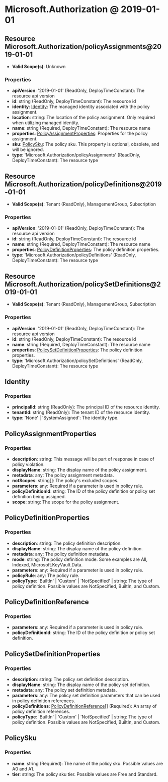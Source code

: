 # Microsoft.Authorization @ 2019-01-01

## Resource Microsoft.Authorization/policyAssignments@2019-01-01
* **Valid Scope(s)**: Unknown
### Properties
* **apiVersion**: '2019-01-01' (ReadOnly, DeployTimeConstant): The resource api version
* **id**: string (ReadOnly, DeployTimeConstant): The resource id
* **identity**: [Identity](#identity): The managed identity associated with the policy assignment.
* **location**: string: The location of the policy assignment. Only required when utilizing managed identity.
* **name**: string (Required, DeployTimeConstant): The resource name
* **properties**: [PolicyAssignmentProperties](#policyassignmentproperties): Properties for the policy assignment.
* **sku**: [PolicySku](#policysku): The policy sku. This property is optional, obsolete, and will be ignored.
* **type**: 'Microsoft.Authorization/policyAssignments' (ReadOnly, DeployTimeConstant): The resource type

## Resource Microsoft.Authorization/policyDefinitions@2019-01-01
* **Valid Scope(s)**: Tenant (ReadOnly), ManagementGroup, Subscription
### Properties
* **apiVersion**: '2019-01-01' (ReadOnly, DeployTimeConstant): The resource api version
* **id**: string (ReadOnly, DeployTimeConstant): The resource id
* **name**: string (Required, DeployTimeConstant): The resource name
* **properties**: [PolicyDefinitionProperties](#policydefinitionproperties): The policy definition properties.
* **type**: 'Microsoft.Authorization/policyDefinitions' (ReadOnly, DeployTimeConstant): The resource type

## Resource Microsoft.Authorization/policySetDefinitions@2019-01-01
* **Valid Scope(s)**: Tenant (ReadOnly), ManagementGroup, Subscription
### Properties
* **apiVersion**: '2019-01-01' (ReadOnly, DeployTimeConstant): The resource api version
* **id**: string (ReadOnly, DeployTimeConstant): The resource id
* **name**: string (Required, DeployTimeConstant): The resource name
* **properties**: [PolicySetDefinitionProperties](#policysetdefinitionproperties): The policy definition properties.
* **type**: 'Microsoft.Authorization/policySetDefinitions' (ReadOnly, DeployTimeConstant): The resource type

## Identity
### Properties
* **principalId**: string (ReadOnly): The principal ID of the resource identity.
* **tenantId**: string (ReadOnly): The tenant ID of the resource identity.
* **type**: 'None' | 'SystemAssigned': The identity type.

## PolicyAssignmentProperties
### Properties
* **description**: string: This message will be part of response in case of policy violation.
* **displayName**: string: The display name of the policy assignment.
* **metadata**: any: The policy assignment metadata.
* **notScopes**: string[]: The policy's excluded scopes.
* **parameters**: any: Required if a parameter is used in policy rule.
* **policyDefinitionId**: string: The ID of the policy definition or policy set definition being assigned.
* **scope**: string: The scope for the policy assignment.

## PolicyDefinitionProperties
### Properties
* **description**: string: The policy definition description.
* **displayName**: string: The display name of the policy definition.
* **metadata**: any: The policy definition metadata.
* **mode**: string: The policy definition mode. Some examples are All, Indexed, Microsoft.KeyVault.Data.
* **parameters**: any: Required if a parameter is used in policy rule.
* **policyRule**: any: The policy rule.
* **policyType**: 'BuiltIn' | 'Custom' | 'NotSpecified' | string: The type of policy definition. Possible values are NotSpecified, BuiltIn, and Custom.

## PolicyDefinitionReference
### Properties
* **parameters**: any: Required if a parameter is used in policy rule.
* **policyDefinitionId**: string: The ID of the policy definition or policy set definition.

## PolicySetDefinitionProperties
### Properties
* **description**: string: The policy set definition description.
* **displayName**: string: The display name of the policy set definition.
* **metadata**: any: The policy set definition metadata.
* **parameters**: any: The policy set definition parameters that can be used in policy definition references.
* **policyDefinitions**: [PolicyDefinitionReference](#policydefinitionreference)[] (Required): An array of policy definition references.
* **policyType**: 'BuiltIn' | 'Custom' | 'NotSpecified' | string: The type of policy definition. Possible values are NotSpecified, BuiltIn, and Custom.

## PolicySku
### Properties
* **name**: string (Required): The name of the policy sku. Possible values are A0 and A1.
* **tier**: string: The policy sku tier. Possible values are Free and Standard.

